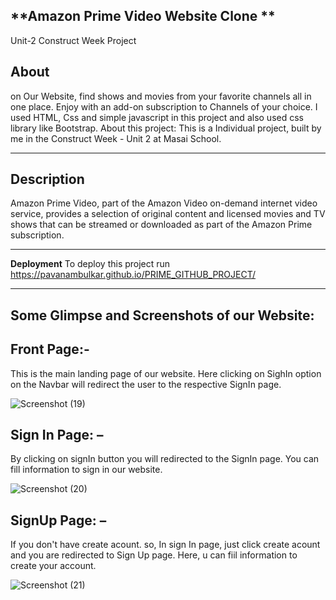 


**Amazon Prime Video Website Clone **
-------------------------------------------
Unit-2 Construct Week Project

## About

on Our Website, find shows and movies from your favorite channels all in one place. Enjoy with an add-on subscription to Channels of your choice.
I used HTML, Css and simple javascript in this project and also used css library like Bootstrap.
About this project: This is a Individual project, built by me in the Construct Week - Unit 2 at Masai School.

---------------------------------------------------------------------------

## Description

Amazon Prime Video, part of the Amazon Video on-demand internet video service, provides a selection of original content and licensed movies and TV shows that can be streamed or downloaded as part of the Amazon Prime subscription.

---------------------------------------------------------------------------

**Deployment**
To deploy this project run https://pavanambulkar.github.io/PRIME_GITHUB_PROJECT/

---------------------------------------------------------------------------


Some Glimpse and Screenshots of our Website:
----------------------------------------------------------------------------

Front Page:- 
---------------------------------------------------------------------------------
This is the main landing page of our website. Here clicking on SighIn option on the Navbar will redirect the user to the
 respective SignIn page. 

![Screenshot (19)](https://user-images.githubusercontent.com/86622779/191068184-188edaae-f713-401f-be78-48a72fdb3712.png)




Sign In Page: –
-------------------------------------------------------------------------------------------------
By clicking on signIn button you will redirected to the SignIn page. You can fill information to sign in our website.


![Screenshot (20)](https://user-images.githubusercontent.com/86622779/191069306-a31d7bc8-76a8-44f5-b3f0-a61d8d61e296.png)

SignUp Page: –
-------------------------------------------------------------------------------------------------
If you don't have create acount. so, In sign In page, just click create acount and you are redirected to Sign Up page. Here, u can fiil information to create your account.

![Screenshot (21)](https://user-images.githubusercontent.com/86622779/191069859-7ef220e4-bb7d-474e-a22e-ff0befafb78f.png)


